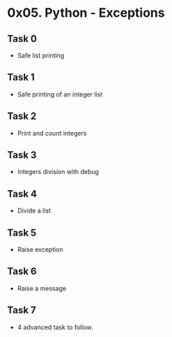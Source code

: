 # 0x05. Python - Exceptions

## Task 0
* Safe list printing

## Task 1
* Safe printing of an integer list

## Task 2
* Print and count integers

## Task 3
* Integers division with debug

## Task 4
* Divide a list

## Task 5
* Raise exception

## Task 6
* Raise a message

## Task 7
* 4 advanced task to follow.